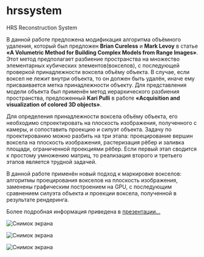 # hrssystem
HRS Reconstruction System

В данной работе предложена модификация алгоритма объёмного удаления, который был предложен **Brian Cureless** и **Mark Levoy** в статье **«A Volumetric Method for Building Complex Models from Range Images»**.  Этот метод предполагает разбиение пространства на множество элементарных кубических элементов(вокселов), с последующей проверкой принадлежности воксела объёму объекта. В случае, если воксел не лежит внутри объекта, то он должен быть удалён, иначе ему присваивается метка принадлежности объекту. Для представления модели объекта был применён метод иерархического разбиения пространства, предложенный **Kari Pulli** в работе **«Acquisition and visualization of colored 3D objects»**. 

Для определения принадлежности воксела объёму объекта, его необходимо спроектировать на плоскость изображения, полученного с камеры, и сопоставить проекцию и силуэт объекта. Задачу по проектированию можно разбить на три этапа: проецирование вершин воксела на плоскость изображения, растеризация рёбер и заливка площади, ограниченной проекциями рёбер. Если первый этап сводится к простому умножению матриц, то реализация второго и третьего этапов является трудной задачей. 

В данной работе применён новый подход к маркировке вокселов: алгоритмы проецирования вокселов на плоскость изображения, заменены графическим построением на GPU, с последующим сравнением силуэта объекта и проекции воксела, полученной в результате рендеринга. 

Более подробная информация приведена в [презентации...](https://github.com/Hramchenko/hrssystem/blob/master/Docs/hrssystem.pdf)

![Снимок экрана](https://github.com/Hramchenko/hrssystem/blob/master/Docs/img8.jpeg)

![Снимок экрана](https://github.com/Hramchenko/hrssystem/blob/master/Docs/img2.jpeg)

![Снимок экрана](https://github.com/Hramchenko/hrssystem/blob/master/Docs/img1.jpeg)

